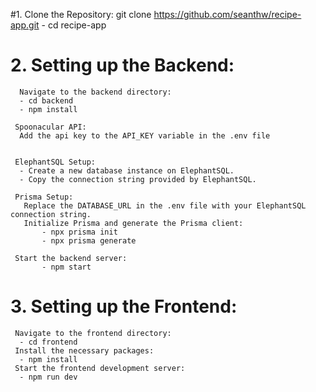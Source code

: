 #1. Clone the Repository:
    git clone https://github.com/seanthw/recipe-app.git
    - cd recipe-app

# 2. Setting up the Backend:
      Navigate to the backend directory:
      - cd backend
      - npm install

     Spoonacular API:
      Add the api key to the API_KEY variable in the .env file


     ElephantSQL Setup:
      - Create a new database instance on ElephantSQL.
      - Copy the connection string provided by ElephantSQL.
     
     Prisma Setup:
       Replace the DATABASE_URL in the .env file with your ElephantSQL connection string.
       Initialize Prisma and generate the Prisma client:
           - npx prisma init
           - npx prisma generate

     Start the backend server:
           - npm start

# 3. Setting up the Frontend:
     Navigate to the frontend directory:
      - cd frontend
     Install the necessary packages:
      - npm install
     Start the frontend development server:
      - npm run dev
